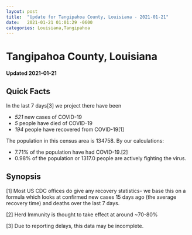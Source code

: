```yaml
---
layout: post
title:  "Update for Tangipahoa County, Louisiana - 2021-01-21"
date:   2021-01-21 01:01:29 -0600
categories: Louisiana,Tangipahoa
---
```


# Tangipahoa County, Louisiana
#### Updated 2021-01-21

## Quick Facts

In the last 7 days[3] we project there have been
- *521* new cases of COVID-19
- *5* people have died of COVID-19
- *194* people have recovered from COVID-19[1]

The population in this census area is 134758. By our calculations:
- 7.71% of the population have had COVID-19.[2]
- 0.98% of the population or 1317.0 people are actively fighting the virus.

## Synopsis




[1] Most US CDC offices do give any recovery statistics- we base this on a formula which looks at confirmed new cases
15 days ago (the average recovery time) and deaths over the last 7 days.

[2] Herd Immunity is thought to take effect at around ~70-80%

[3] Due to reporting delays, this data may be incomplete.
 
    